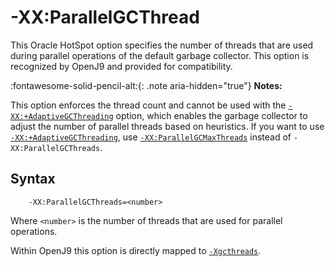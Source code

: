 <!--
* Copyright (c) 2017, 2021 IBM Corp. and others
*
* This program and the accompanying materials are made
* available under the terms of the Eclipse Public License 2.0
* which accompanies this distribution and is available at
* https://www.eclipse.org/legal/epl-2.0/ or the Apache
* License, Version 2.0 which accompanies this distribution and
* is available at https://www.apache.org/licenses/LICENSE-2.0.
*
* This Source Code may also be made available under the
* following Secondary Licenses when the conditions for such
* availability set forth in the Eclipse Public License, v. 2.0
* are satisfied: GNU General Public License, version 2 with
* the GNU Classpath Exception [1] and GNU General Public
* License, version 2 with the OpenJDK Assembly Exception [2].
*
* [1] https://www.gnu.org/software/classpath/license.html
* [2] http://openjdk.java.net/legal/assembly-exception.html
*
* SPDX-License-Identifier: EPL-2.0 OR Apache-2.0 OR GPL-2.0 WITH
* Classpath-exception-2.0 OR LicenseRef-GPL-2.0 WITH Assembly-exception
-->

# -XX:ParallelGCThread

This Oracle HotSpot option specifies the number of threads that are used during parallel operations of the default garbage collector. This option is recognized by OpenJ9 and provided for compatibility.

:fontawesome-solid-pencil-alt:{: .note aria-hidden="true"} **Notes:**

This option enforces the thread count and cannot be used with the [`-XX:+AdaptiveGCThreading`](xxadaptivegcthreading.md) option, which enables the garbage collector to adjust the number of parallel threads based on heuristics. If you want to use [`-XX:+AdaptiveGCThreading`](xxadaptivegcthreading.md), use [`-XX:ParallelGCMaxThreads`](xxparallelgcmaxthreads.md) instead of `-XX:ParallelGCThreads`.

## Syntax

        -XX:ParallelGCThreads=<number>

Where `<number>` is the number of threads that are used for parallel operations. 

Within OpenJ9 this option is directly mapped to [`-Xgcthreads`](xgcthreads.md).

<!-- ==== END OF TOPIC ==== xxparallelgcthreads.md ==== -->
